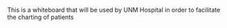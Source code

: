 This is a whiteboard that will be used by UNM Hospital in order to facilitate the charting of patients

